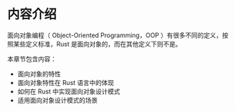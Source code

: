 # 内容介绍

面向对象编程（ Object-Oriented Programming，OOP ）有很多不同的定义，按照某些定义标准，Rust 是面向对象的，而在其他定义下则不是。

本章节包含内容：

- 面向对象的特性
- 面向对象特性在 Rust 语言中的体现
- 如何在 Rust 中实现面向对象设计模式
- 适用面向对象设计模式的场景
